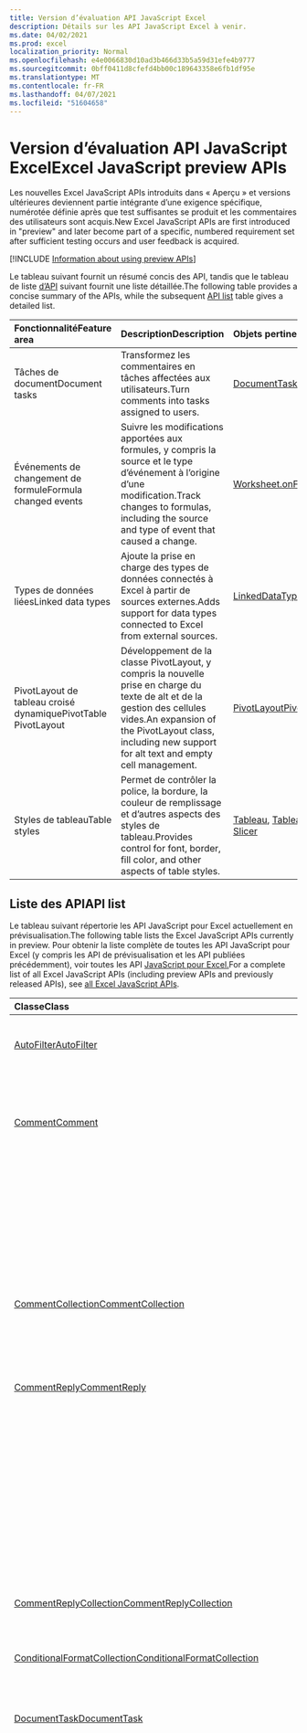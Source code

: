 ```yaml
---
title: Version d’évaluation API JavaScript Excel
description: Détails sur les API JavaScript Excel à venir.
ms.date: 04/02/2021
ms.prod: excel
localization_priority: Normal
ms.openlocfilehash: e4e0066830d10ad3b466d33b5a59d31efe4b9777
ms.sourcegitcommit: 0bff0411d8cfefd4bb00c189643358e6fb1df95e
ms.translationtype: MT
ms.contentlocale: fr-FR
ms.lasthandoff: 04/07/2021
ms.locfileid: "51604658"
---
```

# <a name="excel-javascript-preview-apis"></a><span data-ttu-id="0b891-103">Version d’évaluation API JavaScript Excel</span><span class="sxs-lookup"><span data-stu-id="0b891-103">Excel JavaScript preview APIs</span></span>

<span data-ttu-id="0b891-104">Les nouvelles Excel JavaScript APIs introduits dans « Aperçu » et versions ultérieures deviennent partie intégrante d’une exigence spécifique, numérotée définie après que test suffisantes se produit et les commentaires des utilisateurs sont acquis.</span><span class="sxs-lookup"><span data-stu-id="0b891-104">New Excel JavaScript APIs are first introduced in "preview" and later become part of a specific, numbered requirement set after sufficient testing occurs and user feedback is acquired.</span></span>

[!INCLUDE [Information about using preview APIs](../../includes/using-preview-apis-host.md)]

<span data-ttu-id="0b891-105">Le tableau suivant fournit un résumé concis des API, tandis que le tableau de liste [d’API](#api-list) suivant fournit une liste détaillée.</span><span class="sxs-lookup"><span data-stu-id="0b891-105">The following table provides a concise summary of the APIs, while the subsequent [API list](#api-list) table gives a detailed list.</span></span>

| <span data-ttu-id="0b891-106">Fonctionnalité</span><span class="sxs-lookup"><span data-stu-id="0b891-106">Feature area</span></span> | <span data-ttu-id="0b891-107">Description</span><span class="sxs-lookup"><span data-stu-id="0b891-107">Description</span></span> | <span data-ttu-id="0b891-108">Objets pertinents</span><span class="sxs-lookup"><span data-stu-id="0b891-108">Relevant objects</span></span> |
|:--- |:--- |:--- |
| <span data-ttu-id="0b891-109">Tâches de document</span><span class="sxs-lookup"><span data-stu-id="0b891-109">Document tasks</span></span> | <span data-ttu-id="0b891-110">Transformez les commentaires en tâches affectées aux utilisateurs.</span><span class="sxs-lookup"><span data-stu-id="0b891-110">Turn comments into tasks assigned to users.</span></span> | [<span data-ttu-id="0b891-111">DocumentTask</span><span class="sxs-lookup"><span data-stu-id="0b891-111">DocumentTask</span></span>](/javascript/api/excel/excel.documenttask) |
| <span data-ttu-id="0b891-112">Événements de changement de formule</span><span class="sxs-lookup"><span data-stu-id="0b891-112">Formula changed events</span></span> | <span data-ttu-id="0b891-113">Suivre les modifications apportées aux formules, y compris la source et le type d’événement à l’origine d’une modification.</span><span class="sxs-lookup"><span data-stu-id="0b891-113">Track changes to formulas, including the source and type of event that caused a change.</span></span> | [<span data-ttu-id="0b891-114">Worksheet.onFormulaChanged</span><span class="sxs-lookup"><span data-stu-id="0b891-114">Worksheet.onFormulaChanged</span></span>](/javascript/api/excel/excel.worksheet#onFormulaChanged)|
| <span data-ttu-id="0b891-115">Types de données liées</span><span class="sxs-lookup"><span data-stu-id="0b891-115">Linked data types</span></span> | <span data-ttu-id="0b891-116">Ajoute la prise en charge des types de données connectés à Excel à partir de sources externes.</span><span class="sxs-lookup"><span data-stu-id="0b891-116">Adds support for data types connected to Excel from external sources.</span></span> | [<span data-ttu-id="0b891-117">LinkedDataType</span><span class="sxs-lookup"><span data-stu-id="0b891-117">LinkedDataType</span></span>](/javascript/api/excel/excel.linkeddatatype)|
| <span data-ttu-id="0b891-118">PivotLayout de tableau croisé dynamique</span><span class="sxs-lookup"><span data-stu-id="0b891-118">PivotTable PivotLayout</span></span> | <span data-ttu-id="0b891-119">Développement de la classe PivotLayout, y compris la nouvelle prise en charge du texte de alt et de la gestion des cellules vides.</span><span class="sxs-lookup"><span data-stu-id="0b891-119">An expansion of the PivotLayout class, including new support for alt text and empty cell management.</span></span> | [<span data-ttu-id="0b891-120">PivotLayout</span><span class="sxs-lookup"><span data-stu-id="0b891-120">PivotLayout</span></span>](/javascript/api/excel/excel.pivotlayout) |
| <span data-ttu-id="0b891-121">Styles de tableau</span><span class="sxs-lookup"><span data-stu-id="0b891-121">Table styles</span></span> | <span data-ttu-id="0b891-122">Permet de contrôler la police, la bordure, la couleur de remplissage et d’autres aspects des styles de tableau.</span><span class="sxs-lookup"><span data-stu-id="0b891-122">Provides control for font, border, fill color, and other aspects of table styles.</span></span> | <span data-ttu-id="0b891-123">[Tableau](/javascript/api/excel/excel.table), [Tableau croisé dynamique](/javascript/api/excel/excel.pivottable), [Slicer](/javascript/api/excel/excel.slicer)</span><span class="sxs-lookup"><span data-stu-id="0b891-123">[Table](/javascript/api/excel/excel.table), [PivotTable](/javascript/api/excel/excel.pivottable), [Slicer](/javascript/api/excel/excel.slicer)</span></span> |

## <a name="api-list"></a><span data-ttu-id="0b891-124">Liste des API</span><span class="sxs-lookup"><span data-stu-id="0b891-124">API list</span></span>

<span data-ttu-id="0b891-125">Le tableau suivant répertorie les API JavaScript pour Excel actuellement en prévisualisation.</span><span class="sxs-lookup"><span data-stu-id="0b891-125">The following table lists the Excel JavaScript APIs currently in preview.</span></span> <span data-ttu-id="0b891-126">Pour obtenir la liste complète de toutes les API JavaScript pour Excel (y compris les API de prévisualisation et les API publiées précédemment), voir toutes les API [JavaScript pour Excel.](/javascript/api/excel?view=excel-js-preview&preserve-view=true)</span><span class="sxs-lookup"><span data-stu-id="0b891-126">For a complete list of all Excel JavaScript APIs (including preview APIs and previously released APIs), see [all Excel JavaScript APIs](/javascript/api/excel?view=excel-js-preview&preserve-view=true).</span></span>

| <span data-ttu-id="0b891-127">Classe</span><span class="sxs-lookup"><span data-stu-id="0b891-127">Class</span></span> | <span data-ttu-id="0b891-128">Champs</span><span class="sxs-lookup"><span data-stu-id="0b891-128">Fields</span></span> | <span data-ttu-id="0b891-129">Description</span><span class="sxs-lookup"><span data-stu-id="0b891-129">Description</span></span> |
|:---|:---|:---|
|[<span data-ttu-id="0b891-130">AutoFilter</span><span class="sxs-lookup"><span data-stu-id="0b891-130">AutoFilter</span></span>](/javascript/api/excel/excel.autofilter)|[<span data-ttu-id="0b891-131">clearColumnCriteria(columnIndex: number)</span><span class="sxs-lookup"><span data-stu-id="0b891-131">clearColumnCriteria(columnIndex: number)</span></span>](/javascript/api/excel/excel.autofilter#clearcolumncriteria-columnindex-)|<span data-ttu-id="0b891-132">Efface les critères de filtre du filtre automatique.</span><span class="sxs-lookup"><span data-stu-id="0b891-132">Clears the filter criteria of the AutoFilter.</span></span>|
|[<span data-ttu-id="0b891-133">Comment</span><span class="sxs-lookup"><span data-stu-id="0b891-133">Comment</span></span>](/javascript/api/excel/excel.comment)|[<span data-ttu-id="0b891-134">assignTask(assignee: Identity)</span><span class="sxs-lookup"><span data-stu-id="0b891-134">assignTask(assignee: Identity)</span></span>](/javascript/api/excel/excel.comment#assigntask-assignee-)|<span data-ttu-id="0b891-135">Affecte la tâche liée au commentaire à l’utilisateur donné en tant que personne assignée.</span><span class="sxs-lookup"><span data-stu-id="0b891-135">Assigns the task attached to the comment to the given user as an assignee.</span></span>|
||[<span data-ttu-id="0b891-136">getTask()</span><span class="sxs-lookup"><span data-stu-id="0b891-136">getTask()</span></span>](/javascript/api/excel/excel.comment#gettask--)|<span data-ttu-id="0b891-137">Obtient la tâche associée à ce commentaire.</span><span class="sxs-lookup"><span data-stu-id="0b891-137">Gets the task associated with this comment.</span></span>|
||[<span data-ttu-id="0b891-138">getTaskOrNullObject()</span><span class="sxs-lookup"><span data-stu-id="0b891-138">getTaskOrNullObject()</span></span>](/javascript/api/excel/excel.comment#gettaskornullobject--)|<span data-ttu-id="0b891-139">Obtient la tâche associée à ce commentaire.</span><span class="sxs-lookup"><span data-stu-id="0b891-139">Gets the task associated with this comment.</span></span>|
|[<span data-ttu-id="0b891-140">CommentCollection</span><span class="sxs-lookup"><span data-stu-id="0b891-140">CommentCollection</span></span>](/javascript/api/excel/excel.commentcollection)|[<span data-ttu-id="0b891-141">getItemOrNullObject(commentId: string)</span><span class="sxs-lookup"><span data-stu-id="0b891-141">getItemOrNullObject(commentId: string)</span></span>](/javascript/api/excel/excel.commentcollection#getitemornullobject-commentid-)|<span data-ttu-id="0b891-142">Obtient un commentaire à partir de la collection de sites en fonction de son ID.</span><span class="sxs-lookup"><span data-stu-id="0b891-142">Gets a comment from the collection based on its ID.</span></span>|
|[<span data-ttu-id="0b891-143">CommentReply</span><span class="sxs-lookup"><span data-stu-id="0b891-143">CommentReply</span></span>](/javascript/api/excel/excel.commentreply)|[<span data-ttu-id="0b891-144">assignTask(assignee: Identity)</span><span class="sxs-lookup"><span data-stu-id="0b891-144">assignTask(assignee: Identity)</span></span>](/javascript/api/excel/excel.commentreply#assigntask-assignee-)|<span data-ttu-id="0b891-145">Affecte la tâche liée au commentaire à l’utilisateur donné en tant que seule personne assignée.</span><span class="sxs-lookup"><span data-stu-id="0b891-145">Assigns the task attached to the comment to the given user as the sole assignee.</span></span>|
||[<span data-ttu-id="0b891-146">getTask()</span><span class="sxs-lookup"><span data-stu-id="0b891-146">getTask()</span></span>](/javascript/api/excel/excel.commentreply#gettask--)|<span data-ttu-id="0b891-147">Obtient la tâche associée au fil de discussion de cette réponse de commentaire.</span><span class="sxs-lookup"><span data-stu-id="0b891-147">Gets the task associated with this comment reply's thread.</span></span>|
||[<span data-ttu-id="0b891-148">getTaskOrNullObject()</span><span class="sxs-lookup"><span data-stu-id="0b891-148">getTaskOrNullObject()</span></span>](/javascript/api/excel/excel.commentreply#gettaskornullobject--)|<span data-ttu-id="0b891-149">Obtient la tâche associée au fil de discussion de cette réponse de commentaire.</span><span class="sxs-lookup"><span data-stu-id="0b891-149">Gets the task associated with this comment reply's thread.</span></span>|
|[<span data-ttu-id="0b891-150">CommentReplyCollection</span><span class="sxs-lookup"><span data-stu-id="0b891-150">CommentReplyCollection</span></span>](/javascript/api/excel/excel.commentreplycollection)|[<span data-ttu-id="0b891-151">getItemOrNullObject(commentReplyId: string)</span><span class="sxs-lookup"><span data-stu-id="0b891-151">getItemOrNullObject(commentReplyId: string)</span></span>](/javascript/api/excel/excel.commentreplycollection#getitemornullobject-commentreplyid-)|<span data-ttu-id="0b891-152">Renvoie une réponse de commentaire identifié via son ID.</span><span class="sxs-lookup"><span data-stu-id="0b891-152">Returns a comment reply identified by its ID.</span></span>|
|[<span data-ttu-id="0b891-153">ConditionalFormatCollection</span><span class="sxs-lookup"><span data-stu-id="0b891-153">ConditionalFormatCollection</span></span>](/javascript/api/excel/excel.conditionalformatcollection)|[<span data-ttu-id="0b891-154">getItemOrNullObject(id: string)</span><span class="sxs-lookup"><span data-stu-id="0b891-154">getItemOrNullObject(id: string)</span></span>](/javascript/api/excel/excel.conditionalformatcollection#getitemornullobject-id-)|<span data-ttu-id="0b891-155">Renvoie un format conditionnel identifié par son ID.</span><span class="sxs-lookup"><span data-stu-id="0b891-155">Returns a conditional format identified by its ID.</span></span>|
|[<span data-ttu-id="0b891-156">DocumentTask</span><span class="sxs-lookup"><span data-stu-id="0b891-156">DocumentTask</span></span>](/javascript/api/excel/excel.documenttask)|[<span data-ttu-id="0b891-157">percentComplete</span><span class="sxs-lookup"><span data-stu-id="0b891-157">percentComplete</span></span>](/javascript/api/excel/excel.documenttask#percentcomplete)|<span data-ttu-id="0b891-158">Spécifie le pourcentage d’achèvement de la tâche.</span><span class="sxs-lookup"><span data-stu-id="0b891-158">Specifies the completion percentage of the task.</span></span>|
||[<span data-ttu-id="0b891-159">priority</span><span class="sxs-lookup"><span data-stu-id="0b891-159">priority</span></span>](/javascript/api/excel/excel.documenttask#priority)|<span data-ttu-id="0b891-160">Spécifie la priorité de la tâche.</span><span class="sxs-lookup"><span data-stu-id="0b891-160">Specifies the priority of the task.</span></span>|
||[<span data-ttu-id="0b891-161">assignees</span><span class="sxs-lookup"><span data-stu-id="0b891-161">assignees</span></span>](/javascript/api/excel/excel.documenttask#assignees)|<span data-ttu-id="0b891-162">Renvoie une collection de personnes assignées à la tâche.</span><span class="sxs-lookup"><span data-stu-id="0b891-162">Returns a collection of assignees of the task.</span></span>|
||[<span data-ttu-id="0b891-163">modifications</span><span class="sxs-lookup"><span data-stu-id="0b891-163">changes</span></span>](/javascript/api/excel/excel.documenttask#changes)|<span data-ttu-id="0b891-164">Obtient les enregistrements de modification de la tâche.</span><span class="sxs-lookup"><span data-stu-id="0b891-164">Gets the change records of the task.</span></span>|
||[<span data-ttu-id="0b891-165">comment</span><span class="sxs-lookup"><span data-stu-id="0b891-165">comment</span></span>](/javascript/api/excel/excel.documenttask#comment)|<span data-ttu-id="0b891-166">Obtient le commentaire associé à la tâche.</span><span class="sxs-lookup"><span data-stu-id="0b891-166">Gets the comment associated with the task.</span></span>|
||[<span data-ttu-id="0b891-167">completedBy</span><span class="sxs-lookup"><span data-stu-id="0b891-167">completedBy</span></span>](/javascript/api/excel/excel.documenttask#completedby)|<span data-ttu-id="0b891-168">Obtient l’utilisateur le plus récent à avoir effectué la tâche.</span><span class="sxs-lookup"><span data-stu-id="0b891-168">Gets the most recent user to have completed the task.</span></span>|
||[<span data-ttu-id="0b891-169">completedDateTime</span><span class="sxs-lookup"><span data-stu-id="0b891-169">completedDateTime</span></span>](/javascript/api/excel/excel.documenttask#completeddatetime)|<span data-ttu-id="0b891-170">Obtient la date et l’heure de fin de la tâche.</span><span class="sxs-lookup"><span data-stu-id="0b891-170">Gets the date and time that the task was completed.</span></span>|
||[<span data-ttu-id="0b891-171">createdBy</span><span class="sxs-lookup"><span data-stu-id="0b891-171">createdBy</span></span>](/javascript/api/excel/excel.documenttask#createdby)|<span data-ttu-id="0b891-172">Obtient l’utilisateur qui a créé la tâche.</span><span class="sxs-lookup"><span data-stu-id="0b891-172">Gets the user who created the task.</span></span>|
||[<span data-ttu-id="0b891-173">createdDateTime</span><span class="sxs-lookup"><span data-stu-id="0b891-173">createdDateTime</span></span>](/javascript/api/excel/excel.documenttask#createddatetime)|<span data-ttu-id="0b891-174">Obtient la date et l’heure de création de la tâche.</span><span class="sxs-lookup"><span data-stu-id="0b891-174">Gets the date and time that the task was created.</span></span>|
||[<span data-ttu-id="0b891-175">id</span><span class="sxs-lookup"><span data-stu-id="0b891-175">id</span></span>](/javascript/api/excel/excel.documenttask#id)|<span data-ttu-id="0b891-176">Obtient l’ID de la tâche.</span><span class="sxs-lookup"><span data-stu-id="0b891-176">Gets the ID of the task.</span></span>|
||[<span data-ttu-id="0b891-177">setStartAndDueDateTime(startDateTime: Date, dueDateTime: Date)</span><span class="sxs-lookup"><span data-stu-id="0b891-177">setStartAndDueDateTime(startDateTime: Date, dueDateTime: Date)</span></span>](/javascript/api/excel/excel.documenttask#setstartandduedatetime-startdatetime--duedatetime-)|<span data-ttu-id="0b891-178">Modifie le début et les dates d’échéance de la tâche.</span><span class="sxs-lookup"><span data-stu-id="0b891-178">Changes the start and the due dates of the task.</span></span>|
||[<span data-ttu-id="0b891-179">startAndDueDateTime</span><span class="sxs-lookup"><span data-stu-id="0b891-179">startAndDueDateTime</span></span>](/javascript/api/excel/excel.documenttask#startandduedatetime)|<span data-ttu-id="0b891-180">Obtient ou définit la date et l’heure de début et d’échéance de la tâche.</span><span class="sxs-lookup"><span data-stu-id="0b891-180">Gets or sets the date and time the task should start and is due.</span></span>|
||[<span data-ttu-id="0b891-181">title</span><span class="sxs-lookup"><span data-stu-id="0b891-181">title</span></span>](/javascript/api/excel/excel.documenttask#title)|<span data-ttu-id="0b891-182">Spécifie le titre de la tâche.</span><span class="sxs-lookup"><span data-stu-id="0b891-182">Specifies title of the task.</span></span>|
|[<span data-ttu-id="0b891-183">DocumentTaskChange</span><span class="sxs-lookup"><span data-stu-id="0b891-183">DocumentTaskChange</span></span>](/javascript/api/excel/excel.documenttaskchange)|[<span data-ttu-id="0b891-184">assignee</span><span class="sxs-lookup"><span data-stu-id="0b891-184">assignee</span></span>](/javascript/api/excel/excel.documenttaskchange#assignee)|<span data-ttu-id="0b891-185">Représente l’utilisateur affecté à la tâche pour un type d’enregistrement de modification ou l’utilisateur non affecté à la tâche pour `assign` un type d’enregistrement de `unassign` modification.</span><span class="sxs-lookup"><span data-stu-id="0b891-185">Represents the user assigned to the task for an `assign` change record type, or the user unassigned from the task for an `unassign` change record type.</span></span>|
||[<span data-ttu-id="0b891-186">changedBy</span><span class="sxs-lookup"><span data-stu-id="0b891-186">changedBy</span></span>](/javascript/api/excel/excel.documenttaskchange#changedby)|<span data-ttu-id="0b891-187">Représente l’utilisateur qui a créé ou modifié la tâche.</span><span class="sxs-lookup"><span data-stu-id="0b891-187">Represents the user who created or changed the task.</span></span>|
||[<span data-ttu-id="0b891-188">commentId</span><span class="sxs-lookup"><span data-stu-id="0b891-188">commentId</span></span>](/javascript/api/excel/excel.documenttaskchange#commentid)|<span data-ttu-id="0b891-189">Représente l’ID du ou des points d’ancrage de la `Comment` `CommentReply` modification de tâche.</span><span class="sxs-lookup"><span data-stu-id="0b891-189">Represents the ID of the `Comment` or `CommentReply` to which the task change is anchored.</span></span>|
||[<span data-ttu-id="0b891-190">createdDateTime</span><span class="sxs-lookup"><span data-stu-id="0b891-190">createdDateTime</span></span>](/javascript/api/excel/excel.documenttaskchange#createddatetime)|<span data-ttu-id="0b891-191">Représente la date et l’heure de création de l’enregistrement de modification de tâche.</span><span class="sxs-lookup"><span data-stu-id="0b891-191">Represents the creation date and time of the task change record.</span></span>|
||[<span data-ttu-id="0b891-192">dueDateTime</span><span class="sxs-lookup"><span data-stu-id="0b891-192">dueDateTime</span></span>](/javascript/api/excel/excel.documenttaskchange#duedatetime)|<span data-ttu-id="0b891-193">Représente la date et l’heure d’échéance de la tâche, dans le fuseau horaire UTC.</span><span class="sxs-lookup"><span data-stu-id="0b891-193">Represents the task's due date and time, in UTC time zone.</span></span>|
||[<span data-ttu-id="0b891-194">id</span><span class="sxs-lookup"><span data-stu-id="0b891-194">id</span></span>](/javascript/api/excel/excel.documenttaskchange#id)|<span data-ttu-id="0b891-195">ID de l’enregistrement de modification de tâche.</span><span class="sxs-lookup"><span data-stu-id="0b891-195">ID for the task change record.</span></span>|
||[<span data-ttu-id="0b891-196">percentComplete</span><span class="sxs-lookup"><span data-stu-id="0b891-196">percentComplete</span></span>](/javascript/api/excel/excel.documenttaskchange#percentcomplete)|<span data-ttu-id="0b891-197">Représente le pourcentage d’achèvement de la tâche.</span><span class="sxs-lookup"><span data-stu-id="0b891-197">Represents the task's completion percentage.</span></span>|
||[<span data-ttu-id="0b891-198">priority</span><span class="sxs-lookup"><span data-stu-id="0b891-198">priority</span></span>](/javascript/api/excel/excel.documenttaskchange#priority)|<span data-ttu-id="0b891-199">Représente la priorité de la tâche.</span><span class="sxs-lookup"><span data-stu-id="0b891-199">Represents the task's priority.</span></span>|
||[<span data-ttu-id="0b891-200">startDateTime</span><span class="sxs-lookup"><span data-stu-id="0b891-200">startDateTime</span></span>](/javascript/api/excel/excel.documenttaskchange#startdatetime)|<span data-ttu-id="0b891-201">Représente la date et l’heure de début de la tâche, dans le fuseau horaire UTC.</span><span class="sxs-lookup"><span data-stu-id="0b891-201">Represents the task's start date and time, in UTC time zone.</span></span>|
||[<span data-ttu-id="0b891-202">title</span><span class="sxs-lookup"><span data-stu-id="0b891-202">title</span></span>](/javascript/api/excel/excel.documenttaskchange#title)|<span data-ttu-id="0b891-203">Représente le titre de la tâche.</span><span class="sxs-lookup"><span data-stu-id="0b891-203">Represents the task's title.</span></span>|
||[<span data-ttu-id="0b891-204">type</span><span class="sxs-lookup"><span data-stu-id="0b891-204">type</span></span>](/javascript/api/excel/excel.documenttaskchange#type)|<span data-ttu-id="0b891-205">Représente le type d’action de l’enregistrement de modification de tâche.</span><span class="sxs-lookup"><span data-stu-id="0b891-205">Represents the action type of the task change record.</span></span>|
||[<span data-ttu-id="0b891-206">undoHistoryId</span><span class="sxs-lookup"><span data-stu-id="0b891-206">undoHistoryId</span></span>](/javascript/api/excel/excel.documenttaskchange#undohistoryid)|<span data-ttu-id="0b891-207">Représente la propriété `DocumentTaskChange.id` qui a été annulée pour le type `undo` d’enregistrement de modification.</span><span class="sxs-lookup"><span data-stu-id="0b891-207">Represents the `DocumentTaskChange.id` property that was undone for the `undo` change record type.</span></span>|
|[<span data-ttu-id="0b891-208">DocumentTaskChangeCollection</span><span class="sxs-lookup"><span data-stu-id="0b891-208">DocumentTaskChangeCollection</span></span>](/javascript/api/excel/excel.documenttaskchangecollection)|[<span data-ttu-id="0b891-209">getCount()</span><span class="sxs-lookup"><span data-stu-id="0b891-209">getCount()</span></span>](/javascript/api/excel/excel.documenttaskchangecollection#getcount--)|<span data-ttu-id="0b891-210">Obtient le nombre d’enregistrements de modification dans la collection pour la tâche.</span><span class="sxs-lookup"><span data-stu-id="0b891-210">Gets the number of change records in the collection for the task.</span></span>|
||[<span data-ttu-id="0b891-211">getItemAt(index: number)</span><span class="sxs-lookup"><span data-stu-id="0b891-211">getItemAt(index: number)</span></span>](/javascript/api/excel/excel.documenttaskchangecollection#getitemat-index-)|<span data-ttu-id="0b891-212">Obtient un enregistrement de modification de tâche à l’aide de son index dans la collection.</span><span class="sxs-lookup"><span data-stu-id="0b891-212">Gets a task change record by using its index in the collection.</span></span>|
||[<span data-ttu-id="0b891-213">items</span><span class="sxs-lookup"><span data-stu-id="0b891-213">items</span></span>](/javascript/api/excel/excel.documenttaskchangecollection#items)|<span data-ttu-id="0b891-214">Obtient l’élément enfant chargé dans cette collection de sites.</span><span class="sxs-lookup"><span data-stu-id="0b891-214">Gets the loaded child items in this collection.</span></span>|
|[<span data-ttu-id="0b891-215">DocumentTaskCollection</span><span class="sxs-lookup"><span data-stu-id="0b891-215">DocumentTaskCollection</span></span>](/javascript/api/excel/excel.documenttaskcollection)|[<span data-ttu-id="0b891-216">getCount()</span><span class="sxs-lookup"><span data-stu-id="0b891-216">getCount()</span></span>](/javascript/api/excel/excel.documenttaskcollection#getcount--)|<span data-ttu-id="0b891-217">Obtient le nombre de tâches dans la collection.</span><span class="sxs-lookup"><span data-stu-id="0b891-217">Gets the number of tasks in the collection.</span></span>|
||[<span data-ttu-id="0b891-218">getItem(key: string)</span><span class="sxs-lookup"><span data-stu-id="0b891-218">getItem(key: string)</span></span>](/javascript/api/excel/excel.documenttaskcollection#getitem-key-)|<span data-ttu-id="0b891-219">Obtient une tâche à l’aide de son ID.</span><span class="sxs-lookup"><span data-stu-id="0b891-219">Gets a task using its ID.</span></span>|
||[<span data-ttu-id="0b891-220">getItemAt(index: number)</span><span class="sxs-lookup"><span data-stu-id="0b891-220">getItemAt(index: number)</span></span>](/javascript/api/excel/excel.documenttaskcollection#getitemat-index-)|<span data-ttu-id="0b891-221">Obtient une tâche par son index dans la collection.</span><span class="sxs-lookup"><span data-stu-id="0b891-221">Gets a task by its index in the collection.</span></span>|
||[<span data-ttu-id="0b891-222">getItemOrNullObject(key: string)</span><span class="sxs-lookup"><span data-stu-id="0b891-222">getItemOrNullObject(key: string)</span></span>](/javascript/api/excel/excel.documenttaskcollection#getitemornullobject-key-)|<span data-ttu-id="0b891-223">Obtient une tâche à l’aide de son ID.</span><span class="sxs-lookup"><span data-stu-id="0b891-223">Gets a task using its ID.</span></span>|
||[<span data-ttu-id="0b891-224">items</span><span class="sxs-lookup"><span data-stu-id="0b891-224">items</span></span>](/javascript/api/excel/excel.documenttaskcollection#items)|<span data-ttu-id="0b891-225">Obtient l’élément enfant chargé dans cette collection de sites.</span><span class="sxs-lookup"><span data-stu-id="0b891-225">Gets the loaded child items in this collection.</span></span>|
|[<span data-ttu-id="0b891-226">DocumentTaskSchedule</span><span class="sxs-lookup"><span data-stu-id="0b891-226">DocumentTaskSchedule</span></span>](/javascript/api/excel/excel.documenttaskschedule)|[<span data-ttu-id="0b891-227">dueDateTime</span><span class="sxs-lookup"><span data-stu-id="0b891-227">dueDateTime</span></span>](/javascript/api/excel/excel.documenttaskschedule#duedatetime)|<span data-ttu-id="0b891-228">Obtient la date et l’heure d’échéance de la tâche.</span><span class="sxs-lookup"><span data-stu-id="0b891-228">Gets the date and time that the task is due.</span></span>|
||[<span data-ttu-id="0b891-229">startDateTime</span><span class="sxs-lookup"><span data-stu-id="0b891-229">startDateTime</span></span>](/javascript/api/excel/excel.documenttaskschedule#startdatetime)|<span data-ttu-id="0b891-230">Obtient la date et l’heure de début de la tâche.</span><span class="sxs-lookup"><span data-stu-id="0b891-230">Gets the date and time that the task should start.</span></span>|
|[<span data-ttu-id="0b891-231">FormulaChangedEventDetail</span><span class="sxs-lookup"><span data-stu-id="0b891-231">FormulaChangedEventDetail</span></span>](/javascript/api/excel/excel.formulachangedeventdetail)|[<span data-ttu-id="0b891-232">cellAddress</span><span class="sxs-lookup"><span data-stu-id="0b891-232">cellAddress</span></span>](/javascript/api/excel/excel.formulachangedeventdetail#celladdress)|<span data-ttu-id="0b891-233">Adresse de la cellule qui contient la formule modifiée.</span><span class="sxs-lookup"><span data-stu-id="0b891-233">The address of the cell that contains the changed formula.</span></span>|
||[<span data-ttu-id="0b891-234">previousFormula</span><span class="sxs-lookup"><span data-stu-id="0b891-234">previousFormula</span></span>](/javascript/api/excel/excel.formulachangedeventdetail#previousformula)|<span data-ttu-id="0b891-235">Représente la formule précédente, avant qu’elle n’a été modifiée.</span><span class="sxs-lookup"><span data-stu-id="0b891-235">Represents the previous formula, before it was changed.</span></span>|
|[<span data-ttu-id="0b891-236">GroupShapeCollection</span><span class="sxs-lookup"><span data-stu-id="0b891-236">GroupShapeCollection</span></span>](/javascript/api/excel/excel.groupshapecollection)|[<span data-ttu-id="0b891-237">getItemOrNullObject(key: string)</span><span class="sxs-lookup"><span data-stu-id="0b891-237">getItemOrNullObject(key: string)</span></span>](/javascript/api/excel/excel.groupshapecollection#getitemornullobject-key-)|<span data-ttu-id="0b891-238">Obtient une forme à l’aide de son nom ou de son ID.</span><span class="sxs-lookup"><span data-stu-id="0b891-238">Gets a shape using its name or ID.</span></span>|
|[<span data-ttu-id="0b891-239">Identité</span><span class="sxs-lookup"><span data-stu-id="0b891-239">Identity</span></span>](/javascript/api/excel/excel.identity)|[<span data-ttu-id="0b891-240">displayName</span><span class="sxs-lookup"><span data-stu-id="0b891-240">displayName</span></span>](/javascript/api/excel/excel.identity#displayname)|<span data-ttu-id="0b891-241">Représente le nom d’affichage de l’utilisateur.</span><span class="sxs-lookup"><span data-stu-id="0b891-241">Represents the user's display name.</span></span>|
||[<span data-ttu-id="0b891-242">email</span><span class="sxs-lookup"><span data-stu-id="0b891-242">email</span></span>](/javascript/api/excel/excel.identity#email)|<span data-ttu-id="0b891-243">Représente l’adresse e-mail de l’utilisateur.</span><span class="sxs-lookup"><span data-stu-id="0b891-243">Represents the user's email address.</span></span>|
||[<span data-ttu-id="0b891-244">id</span><span class="sxs-lookup"><span data-stu-id="0b891-244">id</span></span>](/javascript/api/excel/excel.identity#id)|<span data-ttu-id="0b891-245">Représente l’ID unique de l’utilisateur.</span><span class="sxs-lookup"><span data-stu-id="0b891-245">Represents the user's unique ID.</span></span>|
|[<span data-ttu-id="0b891-246">IdentityCollection</span><span class="sxs-lookup"><span data-stu-id="0b891-246">IdentityCollection</span></span>](/javascript/api/excel/excel.identitycollection)|[<span data-ttu-id="0b891-247">add(assignee: Identity)</span><span class="sxs-lookup"><span data-stu-id="0b891-247">add(assignee: Identity)</span></span>](/javascript/api/excel/excel.identitycollection#add-assignee-)|<span data-ttu-id="0b891-248">Ajoute une identité d’utilisateur à la collection.</span><span class="sxs-lookup"><span data-stu-id="0b891-248">Adds a user identity to the collection.</span></span>|
||[<span data-ttu-id="0b891-249">clear()</span><span class="sxs-lookup"><span data-stu-id="0b891-249">clear()</span></span>](/javascript/api/excel/excel.identitycollection#clear--)|<span data-ttu-id="0b891-250">Supprime toutes les identités utilisateur de la collection.</span><span class="sxs-lookup"><span data-stu-id="0b891-250">Removes all user identities from the collection.</span></span>|
||[<span data-ttu-id="0b891-251">getCount()</span><span class="sxs-lookup"><span data-stu-id="0b891-251">getCount()</span></span>](/javascript/api/excel/excel.identitycollection#getcount--)|<span data-ttu-id="0b891-252">Obtient le nombre d'éléments dans la collection.</span><span class="sxs-lookup"><span data-stu-id="0b891-252">Gets the number of items in the collection.</span></span>|
||[<span data-ttu-id="0b891-253">getItemAt(index: number)</span><span class="sxs-lookup"><span data-stu-id="0b891-253">getItemAt(index: number)</span></span>](/javascript/api/excel/excel.identitycollection#getitemat-index-)|<span data-ttu-id="0b891-254">Obtient une identité d’utilisateur de document à l’aide de son index dans la collection.</span><span class="sxs-lookup"><span data-stu-id="0b891-254">Gets a document user identity by using its index in the collection.</span></span>|
||[<span data-ttu-id="0b891-255">remove(assignee: Identity)</span><span class="sxs-lookup"><span data-stu-id="0b891-255">remove(assignee: Identity)</span></span>](/javascript/api/excel/excel.identitycollection#remove-assignee-)|<span data-ttu-id="0b891-256">Supprime une identité d’utilisateur de la collection.</span><span class="sxs-lookup"><span data-stu-id="0b891-256">Removes a user identity from the collection.</span></span>|
|[<span data-ttu-id="0b891-257">InsertWorksheetOptions</span><span class="sxs-lookup"><span data-stu-id="0b891-257">InsertWorksheetOptions</span></span>](/javascript/api/excel/excel.insertworksheetoptions)|[<span data-ttu-id="0b891-258">positionType</span><span class="sxs-lookup"><span data-stu-id="0b891-258">positionType</span></span>](/javascript/api/excel/excel.insertworksheetoptions#positiontype)|<span data-ttu-id="0b891-259">Position d’insertion, dans le livre de calcul actuel, des nouvelles feuilles de calcul.</span><span class="sxs-lookup"><span data-stu-id="0b891-259">The insert position, in the current workbook, of the new worksheets.</span></span>|
||[<span data-ttu-id="0b891-260">relativeTo</span><span class="sxs-lookup"><span data-stu-id="0b891-260">relativeTo</span></span>](/javascript/api/excel/excel.insertworksheetoptions#relativeto)|<span data-ttu-id="0b891-261">Feuille de calcul du manuel actuel référencé pour le `WorksheetPositionType` paramètre.</span><span class="sxs-lookup"><span data-stu-id="0b891-261">The worksheet in the current workbook that is referenced for the `WorksheetPositionType` parameter.</span></span>|
||[<span data-ttu-id="0b891-262">sheetNamesToInsert</span><span class="sxs-lookup"><span data-stu-id="0b891-262">sheetNamesToInsert</span></span>](/javascript/api/excel/excel.insertworksheetoptions#sheetnamestoinsert)|<span data-ttu-id="0b891-263">Noms des feuilles de calcul individuelles à insérer.</span><span class="sxs-lookup"><span data-stu-id="0b891-263">The names of individual worksheets to insert.</span></span>|
|[<span data-ttu-id="0b891-264">LinkedDataType</span><span class="sxs-lookup"><span data-stu-id="0b891-264">LinkedDataType</span></span>](/javascript/api/excel/excel.linkeddatatype)|[<span data-ttu-id="0b891-265">dataProvider</span><span class="sxs-lookup"><span data-stu-id="0b891-265">dataProvider</span></span>](/javascript/api/excel/excel.linkeddatatype#dataprovider)|<span data-ttu-id="0b891-266">Nom du fournisseur de données pour le type de données liées.</span><span class="sxs-lookup"><span data-stu-id="0b891-266">The name of the data provider for the linked data type.</span></span>|
||[<span data-ttu-id="0b891-267">lastRefreshed</span><span class="sxs-lookup"><span data-stu-id="0b891-267">lastRefreshed</span></span>](/javascript/api/excel/excel.linkeddatatype#lastrefreshed)|<span data-ttu-id="0b891-268">Date et heure du fuseau horaire local depuis l’ouverture du manuel lors de la dernière actualisation du type de données liées.</span><span class="sxs-lookup"><span data-stu-id="0b891-268">The local time-zone date and time since the workbook was opened when the linked data type was last refreshed.</span></span>|
||[<span data-ttu-id="0b891-269">name</span><span class="sxs-lookup"><span data-stu-id="0b891-269">name</span></span>](/javascript/api/excel/excel.linkeddatatype#name)|<span data-ttu-id="0b891-270">Nom du type de données liées.</span><span class="sxs-lookup"><span data-stu-id="0b891-270">The name of the linked data type.</span></span>|
||[<span data-ttu-id="0b891-271">periodicRefreshInterval</span><span class="sxs-lookup"><span data-stu-id="0b891-271">periodicRefreshInterval</span></span>](/javascript/api/excel/excel.linkeddatatype#periodicrefreshinterval)|<span data-ttu-id="0b891-272">Fréquence, en secondes, à laquelle le type de données liées est actualisé si elle est définie `refreshMode` sur « Périodique ».</span><span class="sxs-lookup"><span data-stu-id="0b891-272">The frequency, in seconds, at which the linked data type is refreshed if `refreshMode` is set to "Periodic".</span></span>|
||[<span data-ttu-id="0b891-273">refreshMode</span><span class="sxs-lookup"><span data-stu-id="0b891-273">refreshMode</span></span>](/javascript/api/excel/excel.linkeddatatype#refreshmode)|<span data-ttu-id="0b891-274">Mécanisme par lequel les données du type de données liées sont récupérées.</span><span class="sxs-lookup"><span data-stu-id="0b891-274">The mechanism by which the data for the linked data type is retrieved.</span></span>|
||[<span data-ttu-id="0b891-275">serviceId</span><span class="sxs-lookup"><span data-stu-id="0b891-275">serviceId</span></span>](/javascript/api/excel/excel.linkeddatatype#serviceid)|<span data-ttu-id="0b891-276">ID unique du type de données liées.</span><span class="sxs-lookup"><span data-stu-id="0b891-276">The unique ID of the linked data type.</span></span>|
||[<span data-ttu-id="0b891-277">supportedRefreshModes</span><span class="sxs-lookup"><span data-stu-id="0b891-277">supportedRefreshModes</span></span>](/javascript/api/excel/excel.linkeddatatype#supportedrefreshmodes)|<span data-ttu-id="0b891-278">Renvoie un tableau avec tous les modes d’actualisation pris en charge par le type de données liées.</span><span class="sxs-lookup"><span data-stu-id="0b891-278">Returns an array with all the refresh modes supported by the linked data type.</span></span>|
||[<span data-ttu-id="0b891-279">requestRefresh()</span><span class="sxs-lookup"><span data-stu-id="0b891-279">requestRefresh()</span></span>](/javascript/api/excel/excel.linkeddatatype#requestrefresh--)|<span data-ttu-id="0b891-280">Effectue une demande d’actualisation du type de données liées.</span><span class="sxs-lookup"><span data-stu-id="0b891-280">Makes a request to refresh the linked data type.</span></span>|
||[<span data-ttu-id="0b891-281">requestSetRefreshMode(refreshMode: Excel.LinkedDataTypeRefreshMode)</span><span class="sxs-lookup"><span data-stu-id="0b891-281">requestSetRefreshMode(refreshMode: Excel.LinkedDataTypeRefreshMode)</span></span>](/javascript/api/excel/excel.linkeddatatype#requestsetrefreshmode-refreshmode-)|<span data-ttu-id="0b891-282">Effectue une demande de modification du mode d’actualisation pour ce type de données liées.</span><span class="sxs-lookup"><span data-stu-id="0b891-282">Makes a request to change the refresh mode for this linked data type.</span></span>|
|[<span data-ttu-id="0b891-283">LinkedDataTypeAddedEventArgs</span><span class="sxs-lookup"><span data-stu-id="0b891-283">LinkedDataTypeAddedEventArgs</span></span>](/javascript/api/excel/excel.linkeddatatypeaddedeventargs)|[<span data-ttu-id="0b891-284">serviceId</span><span class="sxs-lookup"><span data-stu-id="0b891-284">serviceId</span></span>](/javascript/api/excel/excel.linkeddatatypeaddedeventargs#serviceid)|<span data-ttu-id="0b891-285">ID unique du nouveau type de données liées.</span><span class="sxs-lookup"><span data-stu-id="0b891-285">The unique ID of the new linked data type.</span></span>|
||[<span data-ttu-id="0b891-286">source</span><span class="sxs-lookup"><span data-stu-id="0b891-286">source</span></span>](/javascript/api/excel/excel.linkeddatatypeaddedeventargs#source)|<span data-ttu-id="0b891-287">Obtient la source de l’événement.</span><span class="sxs-lookup"><span data-stu-id="0b891-287">Gets the source of the event.</span></span>|
||[<span data-ttu-id="0b891-288">type</span><span class="sxs-lookup"><span data-stu-id="0b891-288">type</span></span>](/javascript/api/excel/excel.linkeddatatypeaddedeventargs#type)|<span data-ttu-id="0b891-289">Obtient le type de l’événement.</span><span class="sxs-lookup"><span data-stu-id="0b891-289">Gets the type of the event.</span></span>|
|[<span data-ttu-id="0b891-290">LinkedDataTypeCollection</span><span class="sxs-lookup"><span data-stu-id="0b891-290">LinkedDataTypeCollection</span></span>](/javascript/api/excel/excel.linkeddatatypecollection)|[<span data-ttu-id="0b891-291">getCount()</span><span class="sxs-lookup"><span data-stu-id="0b891-291">getCount()</span></span>](/javascript/api/excel/excel.linkeddatatypecollection#getcount--)|<span data-ttu-id="0b891-292">Obtient le nombre de types de données liées dans la collection.</span><span class="sxs-lookup"><span data-stu-id="0b891-292">Gets the number of linked data types in the collection.</span></span>|
||[<span data-ttu-id="0b891-293">getItem(key: number)</span><span class="sxs-lookup"><span data-stu-id="0b891-293">getItem(key: number)</span></span>](/javascript/api/excel/excel.linkeddatatypecollection#getitem-key-)|<span data-ttu-id="0b891-294">Obtient un type de données lié par ID de service.</span><span class="sxs-lookup"><span data-stu-id="0b891-294">Gets a linked data type by service ID.</span></span>|
||[<span data-ttu-id="0b891-295">getItemAt(index: number)</span><span class="sxs-lookup"><span data-stu-id="0b891-295">getItemAt(index: number)</span></span>](/javascript/api/excel/excel.linkeddatatypecollection#getitemat-index-)|<span data-ttu-id="0b891-296">Obtient un type de données liées par son index dans la collection.</span><span class="sxs-lookup"><span data-stu-id="0b891-296">Gets a linked data type by its index in the collection.</span></span>|
||[<span data-ttu-id="0b891-297">getItemOrNullObject(key: number)</span><span class="sxs-lookup"><span data-stu-id="0b891-297">getItemOrNullObject(key: number)</span></span>](/javascript/api/excel/excel.linkeddatatypecollection#getitemornullobject-key-)|<span data-ttu-id="0b891-298">Obtient un type de données liées par ID.</span><span class="sxs-lookup"><span data-stu-id="0b891-298">Gets a linked data type by ID.</span></span>|
||[<span data-ttu-id="0b891-299">items</span><span class="sxs-lookup"><span data-stu-id="0b891-299">items</span></span>](/javascript/api/excel/excel.linkeddatatypecollection#items)|<span data-ttu-id="0b891-300">Obtient l’élément enfant chargé dans cette collection de sites.</span><span class="sxs-lookup"><span data-stu-id="0b891-300">Gets the loaded child items in this collection.</span></span>|
||[<span data-ttu-id="0b891-301">requestRefreshAll()</span><span class="sxs-lookup"><span data-stu-id="0b891-301">requestRefreshAll()</span></span>](/javascript/api/excel/excel.linkeddatatypecollection#requestrefreshall--)|<span data-ttu-id="0b891-302">Effectue une demande d’actualisation de tous les types de données liées dans la collection.</span><span class="sxs-lookup"><span data-stu-id="0b891-302">Makes a request to refresh all the linked data types in the collection.</span></span>|
|[<span data-ttu-id="0b891-303">NamedSheetViewCollection</span><span class="sxs-lookup"><span data-stu-id="0b891-303">NamedSheetViewCollection</span></span>](/javascript/api/excel/excel.namedsheetviewcollection)|[<span data-ttu-id="0b891-304">getItemOrNullObject(key: string)</span><span class="sxs-lookup"><span data-stu-id="0b891-304">getItemOrNullObject(key: string)</span></span>](/javascript/api/excel/excel.namedsheetviewcollection#getitemornullobject-key-)|<span data-ttu-id="0b891-305">Obtient une vue de feuille à l’aide de son nom.</span><span class="sxs-lookup"><span data-stu-id="0b891-305">Gets a sheet view using its name.</span></span>|
|[<span data-ttu-id="0b891-306">PivotLayout</span><span class="sxs-lookup"><span data-stu-id="0b891-306">PivotLayout</span></span>](/javascript/api/excel/excel.pivotlayout)|[<span data-ttu-id="0b891-307">altTextDescription</span><span class="sxs-lookup"><span data-stu-id="0b891-307">altTextDescription</span></span>](/javascript/api/excel/excel.pivotlayout#alttextdescription)|<span data-ttu-id="0b891-308">Description de texte de alt du tableau croisé dynamique.</span><span class="sxs-lookup"><span data-stu-id="0b891-308">The alt text description of the PivotTable.</span></span>|
||[<span data-ttu-id="0b891-309">altTextTitle</span><span class="sxs-lookup"><span data-stu-id="0b891-309">altTextTitle</span></span>](/javascript/api/excel/excel.pivotlayout#alttexttitle)|<span data-ttu-id="0b891-310">Titre de texte de alt du tableau croisé dynamique.</span><span class="sxs-lookup"><span data-stu-id="0b891-310">The alt text title of the PivotTable.</span></span>|
||[<span data-ttu-id="0b891-311">displayBlankLineAfterEachItem(display: boolean)</span><span class="sxs-lookup"><span data-stu-id="0b891-311">displayBlankLineAfterEachItem(display: boolean)</span></span>](/javascript/api/excel/excel.pivotlayout#displayblanklineaftereachitem-display-)|<span data-ttu-id="0b891-312">Définit si une ligne vide doit être affichée après chaque élément.</span><span class="sxs-lookup"><span data-stu-id="0b891-312">Sets whether or not to display a blank line after each item.</span></span>|
||[<span data-ttu-id="0b891-313">emptyCellText</span><span class="sxs-lookup"><span data-stu-id="0b891-313">emptyCellText</span></span>](/javascript/api/excel/excel.pivotlayout#emptycelltext)|<span data-ttu-id="0b891-314">Texte qui est automatiquement rempli dans n’importe quelle cellule vide du tableau croisé dynamique si `fillEmptyCells == true` .</span><span class="sxs-lookup"><span data-stu-id="0b891-314">The text that is automatically filled into any empty cell in the PivotTable if `fillEmptyCells == true`.</span></span>|
||[<span data-ttu-id="0b891-315">fillEmptyCells</span><span class="sxs-lookup"><span data-stu-id="0b891-315">fillEmptyCells</span></span>](/javascript/api/excel/excel.pivotlayout#fillemptycells)|<span data-ttu-id="0b891-316">Spécifie si les cellules vides du tableau croisé dynamique doivent être remplies avec le `emptyCellText` .</span><span class="sxs-lookup"><span data-stu-id="0b891-316">Specifies whether empty cells in the PivotTable should be populated with the `emptyCellText`.</span></span>|
||[<span data-ttu-id="0b891-317">getCell(dataHierarchy: DataPivotHierarchy \| string, rowItems: Array<PivotItem \| string>, columnItems: Array<PivotItem \| string>)</span><span class="sxs-lookup"><span data-stu-id="0b891-317">getCell(dataHierarchy: DataPivotHierarchy \| string, rowItems: Array<PivotItem \| string>, columnItems: Array<PivotItem \| string>)</span></span>](/javascript/api/excel/excel.pivotlayout#getcell-datahierarchy--rowitems--columnitems-)|<span data-ttu-id="0b891-318">Obtient une cellule unique dans le tableau croisé dynamique basé sur une hiérarchie de données ainsi que les éléments de ligne et de colonne de leurs hiérarchies respectives.</span><span class="sxs-lookup"><span data-stu-id="0b891-318">Gets a unique cell in the PivotTable based on a data hierarchy and the row and column items of their respective hierarchies.</span></span>|
||[<span data-ttu-id="0b891-319">pivotStyle</span><span class="sxs-lookup"><span data-stu-id="0b891-319">pivotStyle</span></span>](/javascript/api/excel/excel.pivotlayout#pivotstyle)|<span data-ttu-id="0b891-320">Style appliqué au tableau croisé dynamique.</span><span class="sxs-lookup"><span data-stu-id="0b891-320">The style applied to the PivotTable.</span></span>|
||[<span data-ttu-id="0b891-321">repeatAllItemLabels(repeatLabels: boolean)</span><span class="sxs-lookup"><span data-stu-id="0b891-321">repeatAllItemLabels(repeatLabels: boolean)</span></span>](/javascript/api/excel/excel.pivotlayout#repeatallitemlabels-repeatlabels-)|<span data-ttu-id="0b891-322">Définit le paramètre « Répéter toutes les étiquettes d’éléments » sur tous les champs du tableau croisé dynamique.</span><span class="sxs-lookup"><span data-stu-id="0b891-322">Sets the "repeat all item labels" setting across all fields in the PivotTable.</span></span>|
||[<span data-ttu-id="0b891-323">setStyle(style: string \| PivotTableStyle \| BuiltInPivotTableStyle)</span><span class="sxs-lookup"><span data-stu-id="0b891-323">setStyle(style: string \| PivotTableStyle \| BuiltInPivotTableStyle)</span></span>](/javascript/api/excel/excel.pivotlayout#setstyle-style-)|<span data-ttu-id="0b891-324">Définit le style appliqué au tableau croisé dynamique.</span><span class="sxs-lookup"><span data-stu-id="0b891-324">Sets the style applied to the PivotTable.</span></span>|
||[<span data-ttu-id="0b891-325">showFieldHeaders</span><span class="sxs-lookup"><span data-stu-id="0b891-325">showFieldHeaders</span></span>](/javascript/api/excel/excel.pivotlayout#showfieldheaders)|<span data-ttu-id="0b891-326">Spécifie si le tableau croisé dynamique affiche les en-têtes de champ (légendes de champ et les drop-downs de filtre).</span><span class="sxs-lookup"><span data-stu-id="0b891-326">Specifies whether the PivotTable displays field headers (field captions and filter drop-downs).</span></span>|
|[<span data-ttu-id="0b891-327">PivotTable</span><span class="sxs-lookup"><span data-stu-id="0b891-327">PivotTable</span></span>](/javascript/api/excel/excel.pivottable)|[<span data-ttu-id="0b891-328">refreshOnOpen</span><span class="sxs-lookup"><span data-stu-id="0b891-328">refreshOnOpen</span></span>](/javascript/api/excel/excel.pivottable#refreshonopen)|<span data-ttu-id="0b891-329">Spécifie si le tableau croisé dynamique est actualisé à l’ouverture du manuel.</span><span class="sxs-lookup"><span data-stu-id="0b891-329">Specifies whether the PivotTable refreshes when the workbook opens.</span></span>|
|[<span data-ttu-id="0b891-330">PivotTableScopedCollection</span><span class="sxs-lookup"><span data-stu-id="0b891-330">PivotTableScopedCollection</span></span>](/javascript/api/excel/excel.pivottablescopedcollection)|[<span data-ttu-id="0b891-331">getFirstOrNullObject()</span><span class="sxs-lookup"><span data-stu-id="0b891-331">getFirstOrNullObject()</span></span>](/javascript/api/excel/excel.pivottablescopedcollection#getfirstornullobject--)|<span data-ttu-id="0b891-332">Obtient le premier tableau croisé dynamique de la collection.</span><span class="sxs-lookup"><span data-stu-id="0b891-332">Gets the first PivotTable in the collection.</span></span>|
|[<span data-ttu-id="0b891-333">Range</span><span class="sxs-lookup"><span data-stu-id="0b891-333">Range</span></span>](/javascript/api/excel/excel.range)|[<span data-ttu-id="0b891-334">getDependents()</span><span class="sxs-lookup"><span data-stu-id="0b891-334">getDependents()</span></span>](/javascript/api/excel/excel.range#getdependents--)|<span data-ttu-id="0b891-335">Renvoie un objet qui représente la plage contenant tous les dépendants d’une cellule dans la même feuille de calcul ou `WorkbookRangeAreas` dans plusieurs feuilles de calcul.</span><span class="sxs-lookup"><span data-stu-id="0b891-335">Returns a `WorkbookRangeAreas` object that represents the range containing all the dependents of a cell in the same worksheet or in multiple worksheets.</span></span>|
||[<span data-ttu-id="0b891-336">getDirectDependents()</span><span class="sxs-lookup"><span data-stu-id="0b891-336">getDirectDependents()</span></span>](/javascript/api/excel/excel.range#getdirectdependents--)|<span data-ttu-id="0b891-337">Renvoie un objet qui représente la plage contenant tous les dépendants directs d’une cellule dans la même feuille de calcul ou `WorkbookRangeAreas` dans plusieurs feuilles de calcul.</span><span class="sxs-lookup"><span data-stu-id="0b891-337">Returns a `WorkbookRangeAreas` object that represents the range containing all the direct dependents of a cell in the same worksheet or in multiple worksheets.</span></span>|
||[<span data-ttu-id="0b891-338">getMergedAreasOrNullObject()</span><span class="sxs-lookup"><span data-stu-id="0b891-338">getMergedAreasOrNullObject()</span></span>](/javascript/api/excel/excel.range#getmergedareasornullobject--)|<span data-ttu-id="0b891-339">Renvoie un objet RangeAreas qui représente les zones fusionnées dans cette plage.</span><span class="sxs-lookup"><span data-stu-id="0b891-339">Returns a RangeAreas object that represents the merged areas in this range.</span></span>|
||[<span data-ttu-id="0b891-340">getPrecedents()</span><span class="sxs-lookup"><span data-stu-id="0b891-340">getPrecedents()</span></span>](/javascript/api/excel/excel.range#getprecedents--)|<span data-ttu-id="0b891-341">Renvoie un objet qui représente la plage contenant tous les antécédents d’une cellule dans la même feuille de calcul ou `WorkbookRangeAreas` dans plusieurs feuilles de calcul.</span><span class="sxs-lookup"><span data-stu-id="0b891-341">Returns a `WorkbookRangeAreas` object that represents the range containing all the precedents of a cell in the same worksheet or in multiple worksheets.</span></span>|
|[<span data-ttu-id="0b891-342">RefreshModeChangedEventArgs</span><span class="sxs-lookup"><span data-stu-id="0b891-342">RefreshModeChangedEventArgs</span></span>](/javascript/api/excel/excel.refreshmodechangedeventargs)|[<span data-ttu-id="0b891-343">refreshMode</span><span class="sxs-lookup"><span data-stu-id="0b891-343">refreshMode</span></span>](/javascript/api/excel/excel.refreshmodechangedeventargs#refreshmode)|<span data-ttu-id="0b891-344">Mode d’actualisation du type de données liées.</span><span class="sxs-lookup"><span data-stu-id="0b891-344">The linked data type refresh mode.</span></span>|
||[<span data-ttu-id="0b891-345">serviceId</span><span class="sxs-lookup"><span data-stu-id="0b891-345">serviceId</span></span>](/javascript/api/excel/excel.refreshmodechangedeventargs#serviceid)|<span data-ttu-id="0b891-346">ID unique de l’objet dont le mode d’actualisation a été modifié.</span><span class="sxs-lookup"><span data-stu-id="0b891-346">The unique ID of the object whose refresh mode was changed.</span></span>|
||[<span data-ttu-id="0b891-347">source</span><span class="sxs-lookup"><span data-stu-id="0b891-347">source</span></span>](/javascript/api/excel/excel.refreshmodechangedeventargs#source)|<span data-ttu-id="0b891-348">Obtient la source de l’événement.</span><span class="sxs-lookup"><span data-stu-id="0b891-348">Gets the source of the event.</span></span>|
||[<span data-ttu-id="0b891-349">type</span><span class="sxs-lookup"><span data-stu-id="0b891-349">type</span></span>](/javascript/api/excel/excel.refreshmodechangedeventargs#type)|<span data-ttu-id="0b891-350">Obtient le type de l’événement.</span><span class="sxs-lookup"><span data-stu-id="0b891-350">Gets the type of the event.</span></span>|
|[<span data-ttu-id="0b891-351">RefreshRequestCompletedEventArgs</span><span class="sxs-lookup"><span data-stu-id="0b891-351">RefreshRequestCompletedEventArgs</span></span>](/javascript/api/excel/excel.refreshrequestcompletedeventargs)|[<span data-ttu-id="0b891-352">actualisé</span><span class="sxs-lookup"><span data-stu-id="0b891-352">refreshed</span></span>](/javascript/api/excel/excel.refreshrequestcompletedeventargs#refreshed)|<span data-ttu-id="0b891-353">Indique si la demande d’actualisation a réussi.</span><span class="sxs-lookup"><span data-stu-id="0b891-353">Indicates if the request to refresh was successful.</span></span>|
||[<span data-ttu-id="0b891-354">serviceId</span><span class="sxs-lookup"><span data-stu-id="0b891-354">serviceId</span></span>](/javascript/api/excel/excel.refreshrequestcompletedeventargs#serviceid)|<span data-ttu-id="0b891-355">ID unique de l’objet dont la demande d’actualisation a été effectuée.</span><span class="sxs-lookup"><span data-stu-id="0b891-355">The unique ID of the object whose refresh request was completed.</span></span>|
||[<span data-ttu-id="0b891-356">source</span><span class="sxs-lookup"><span data-stu-id="0b891-356">source</span></span>](/javascript/api/excel/excel.refreshrequestcompletedeventargs#source)|<span data-ttu-id="0b891-357">Obtient la source de l’événement.</span><span class="sxs-lookup"><span data-stu-id="0b891-357">Gets the source of the event.</span></span>|
||[<span data-ttu-id="0b891-358">type</span><span class="sxs-lookup"><span data-stu-id="0b891-358">type</span></span>](/javascript/api/excel/excel.refreshrequestcompletedeventargs#type)|<span data-ttu-id="0b891-359">Obtient le type de l’événement.</span><span class="sxs-lookup"><span data-stu-id="0b891-359">Gets the type of the event.</span></span>|
||[<span data-ttu-id="0b891-360">avertissements</span><span class="sxs-lookup"><span data-stu-id="0b891-360">warnings</span></span>](/javascript/api/excel/excel.refreshrequestcompletedeventargs#warnings)|<span data-ttu-id="0b891-361">Tableau qui contient les avertissements générés à partir de la demande d’actualisation.</span><span class="sxs-lookup"><span data-stu-id="0b891-361">An array that contains any warnings generated from the refresh request.</span></span>|
|[<span data-ttu-id="0b891-362">ShapeCollection</span><span class="sxs-lookup"><span data-stu-id="0b891-362">ShapeCollection</span></span>](/javascript/api/excel/excel.shapecollection)|[<span data-ttu-id="0b891-363">addSvg(xml: string)</span><span class="sxs-lookup"><span data-stu-id="0b891-363">addSvg(xml: string)</span></span>](/javascript/api/excel/excel.shapecollection#addsvg-xml-)|<span data-ttu-id="0b891-364">Crée un graphique de fichiers SVG (SVG) à partir d’une chaîne XML et il est ajouté à la feuille de calcul.</span><span class="sxs-lookup"><span data-stu-id="0b891-364">Creates a scalable vector graphic (SVG) from an XML string and adds it to the worksheet.</span></span>|
||[<span data-ttu-id="0b891-365">getItemOrNullObject(key: string)</span><span class="sxs-lookup"><span data-stu-id="0b891-365">getItemOrNullObject(key: string)</span></span>](/javascript/api/excel/excel.shapecollection#getitemornullobject-key-)|<span data-ttu-id="0b891-366">Obtient une forme à l’aide de son nom ou de son ID.</span><span class="sxs-lookup"><span data-stu-id="0b891-366">Gets a shape using its name or ID.</span></span>|
|[<span data-ttu-id="0b891-367">Segment</span><span class="sxs-lookup"><span data-stu-id="0b891-367">Slicer</span></span>](/javascript/api/excel/excel.slicer)|[<span data-ttu-id="0b891-368">nameInFormula</span><span class="sxs-lookup"><span data-stu-id="0b891-368">nameInFormula</span></span>](/javascript/api/excel/excel.slicer#nameinformula)|<span data-ttu-id="0b891-369">Représente le nom du segment utilisé dans la formule.</span><span class="sxs-lookup"><span data-stu-id="0b891-369">Represents the slicer name used in the formula.</span></span>|
||[<span data-ttu-id="0b891-370">slicerStyle</span><span class="sxs-lookup"><span data-stu-id="0b891-370">slicerStyle</span></span>](/javascript/api/excel/excel.slicer#slicerstyle)|<span data-ttu-id="0b891-371">Style appliqué au slicer.</span><span class="sxs-lookup"><span data-stu-id="0b891-371">The style applied to the slicer.</span></span>|
||[<span data-ttu-id="0b891-372">setStyle(style: string \| SlicerStyle \| BuiltInSlicerStyle)</span><span class="sxs-lookup"><span data-stu-id="0b891-372">setStyle(style: string \| SlicerStyle \| BuiltInSlicerStyle)</span></span>](/javascript/api/excel/excel.slicer#setstyle-style-)|<span data-ttu-id="0b891-373">Définit le style appliqué au slicer.</span><span class="sxs-lookup"><span data-stu-id="0b891-373">Sets the style applied to the slicer.</span></span>|
|[<span data-ttu-id="0b891-374">StyleCollection</span><span class="sxs-lookup"><span data-stu-id="0b891-374">StyleCollection</span></span>](/javascript/api/excel/excel.stylecollection)|[<span data-ttu-id="0b891-375">getItemOrNullObject(name: string)</span><span class="sxs-lookup"><span data-stu-id="0b891-375">getItemOrNullObject(name: string)</span></span>](/javascript/api/excel/excel.stylecollection#getitemornullobject-name-)|<span data-ttu-id="0b891-376">Obtient un style par nom.</span><span class="sxs-lookup"><span data-stu-id="0b891-376">Gets a style by name.</span></span>|
|[<span data-ttu-id="0b891-377">Table</span><span class="sxs-lookup"><span data-stu-id="0b891-377">Table</span></span>](/javascript/api/excel/excel.table)|[<span data-ttu-id="0b891-378">clearStyle()</span><span class="sxs-lookup"><span data-stu-id="0b891-378">clearStyle()</span></span>](/javascript/api/excel/excel.table#clearstyle--)|<span data-ttu-id="0b891-379">Modifie le tableau pour utiliser le style de tableau par défaut.</span><span class="sxs-lookup"><span data-stu-id="0b891-379">Changes the table to use the default table style.</span></span>|
||[<span data-ttu-id="0b891-380">onFiltered</span><span class="sxs-lookup"><span data-stu-id="0b891-380">onFiltered</span></span>](/javascript/api/excel/excel.table#onfiltered)|<span data-ttu-id="0b891-381">Se produit lorsqu’un filtre est appliqué à une table spécifique.</span><span class="sxs-lookup"><span data-stu-id="0b891-381">Occurs when a filter is applied on a specific table.</span></span>|
||[<span data-ttu-id="0b891-382">tableStyle</span><span class="sxs-lookup"><span data-stu-id="0b891-382">tableStyle</span></span>](/javascript/api/excel/excel.table#tablestyle)|<span data-ttu-id="0b891-383">Style appliqué au tableau.</span><span class="sxs-lookup"><span data-stu-id="0b891-383">The style applied to the table.</span></span>|
||[<span data-ttu-id="0b891-384">setStyle(style: string \| TableStyle \| BuiltInTableStyle)</span><span class="sxs-lookup"><span data-stu-id="0b891-384">setStyle(style: string \| TableStyle \| BuiltInTableStyle)</span></span>](/javascript/api/excel/excel.table#setstyle-style-)|<span data-ttu-id="0b891-385">Définit le style appliqué au tableau.</span><span class="sxs-lookup"><span data-stu-id="0b891-385">Sets the style applied to the table.</span></span>|
|[<span data-ttu-id="0b891-386">TableCollection</span><span class="sxs-lookup"><span data-stu-id="0b891-386">TableCollection</span></span>](/javascript/api/excel/excel.tablecollection)|[<span data-ttu-id="0b891-387">onFiltered</span><span class="sxs-lookup"><span data-stu-id="0b891-387">onFiltered</span></span>](/javascript/api/excel/excel.tablecollection#onfiltered)|<span data-ttu-id="0b891-388">Se produit lorsqu’un filtre est appliqué à une table d’un workbook ou d’une feuille de calcul.</span><span class="sxs-lookup"><span data-stu-id="0b891-388">Occurs when a filter is applied on any table in a workbook, or a worksheet.</span></span>|
|[<span data-ttu-id="0b891-389">TableFilteredEventArgs</span><span class="sxs-lookup"><span data-stu-id="0b891-389">TableFilteredEventArgs</span></span>](/javascript/api/excel/excel.tablefilteredeventargs)|[<span data-ttu-id="0b891-390">tableId</span><span class="sxs-lookup"><span data-stu-id="0b891-390">tableId</span></span>](/javascript/api/excel/excel.tablefilteredeventargs#tableid)|<span data-ttu-id="0b891-391">Obtient l’ID du tableau dans lequel le filtre est appliqué.</span><span class="sxs-lookup"><span data-stu-id="0b891-391">Gets the ID of the table in which the filter is applied.</span></span>|
||[<span data-ttu-id="0b891-392">type</span><span class="sxs-lookup"><span data-stu-id="0b891-392">type</span></span>](/javascript/api/excel/excel.tablefilteredeventargs#type)|<span data-ttu-id="0b891-393">Obtient le type de l’événement.</span><span class="sxs-lookup"><span data-stu-id="0b891-393">Gets the type of the event.</span></span>|
||[<span data-ttu-id="0b891-394">worksheetId</span><span class="sxs-lookup"><span data-stu-id="0b891-394">worksheetId</span></span>](/javascript/api/excel/excel.tablefilteredeventargs#worksheetid)|<span data-ttu-id="0b891-395">Obtient l’ID de la feuille de calcul qui contient le tableau.</span><span class="sxs-lookup"><span data-stu-id="0b891-395">Gets the ID of the worksheet which contains the table.</span></span>|
|[<span data-ttu-id="0b891-396">TableScopedCollection</span><span class="sxs-lookup"><span data-stu-id="0b891-396">TableScopedCollection</span></span>](/javascript/api/excel/excel.tablescopedcollection)|[<span data-ttu-id="0b891-397">getItemOrNullObject(key: string)</span><span class="sxs-lookup"><span data-stu-id="0b891-397">getItemOrNullObject(key: string)</span></span>](/javascript/api/excel/excel.tablescopedcollection#getitemornullobject-key-)|<span data-ttu-id="0b891-398">Obtient un tableau à l’aide de son nom ou de son ID.</span><span class="sxs-lookup"><span data-stu-id="0b891-398">Gets a table by name or ID.</span></span>|
|[<span data-ttu-id="0b891-399">Workbook</span><span class="sxs-lookup"><span data-stu-id="0b891-399">Workbook</span></span>](/javascript/api/excel/excel.workbook)|[<span data-ttu-id="0b891-400">insertWorksheetsFromBase64(base64File: string, options?: Excel.InsertWorksheetOptions)</span><span class="sxs-lookup"><span data-stu-id="0b891-400">insertWorksheetsFromBase64(base64File: string, options?: Excel.InsertWorksheetOptions)</span></span>](/javascript/api/excel/excel.workbook#insertworksheetsfrombase64-base64file--options-)|<span data-ttu-id="0b891-401">Insère les feuilles de calcul spécifiées à partir d’un workbook source dans le workbook actuel.</span><span class="sxs-lookup"><span data-stu-id="0b891-401">Inserts the specified worksheets from a source workbook into the current workbook.</span></span>|
||[<span data-ttu-id="0b891-402">linkedDataTypes</span><span class="sxs-lookup"><span data-stu-id="0b891-402">linkedDataTypes</span></span>](/javascript/api/excel/excel.workbook#linkeddatatypes)|<span data-ttu-id="0b891-403">Renvoie une collection de types de données liées qui font partie du manuel.</span><span class="sxs-lookup"><span data-stu-id="0b891-403">Returns a collection of linked data types that are part of the workbook.</span></span>|
||[<span data-ttu-id="0b891-404">onActivated</span><span class="sxs-lookup"><span data-stu-id="0b891-404">onActivated</span></span>](/javascript/api/excel/excel.workbook#onactivated)|<span data-ttu-id="0b891-405">Se produit lorsque le workbook est activé.</span><span class="sxs-lookup"><span data-stu-id="0b891-405">Occurs when the the workbook is activated.</span></span>|
||[<span data-ttu-id="0b891-406">tasks</span><span class="sxs-lookup"><span data-stu-id="0b891-406">tasks</span></span>](/javascript/api/excel/excel.workbook#tasks)|<span data-ttu-id="0b891-407">Renvoie une collection de tâches qui sont présentes dans le workbook.</span><span class="sxs-lookup"><span data-stu-id="0b891-407">Returns a collection of tasks that are present in the workbook.</span></span>|
||[<span data-ttu-id="0b891-408">showPivotFieldList</span><span class="sxs-lookup"><span data-stu-id="0b891-408">showPivotFieldList</span></span>](/javascript/api/excel/excel.workbook#showpivotfieldlist)|<span data-ttu-id="0b891-409">Spécifie si le volet liste des champs du tableau croisé dynamique est affiché au niveau du workbook.</span><span class="sxs-lookup"><span data-stu-id="0b891-409">Specifies whether the PivotTable's field list pane is shown at the workbook level.</span></span>|
||[<span data-ttu-id="0b891-410">use1904DateSystem</span><span class="sxs-lookup"><span data-stu-id="0b891-410">use1904DateSystem</span></span>](/javascript/api/excel/excel.workbook#use1904datesystem)|<span data-ttu-id="0b891-411">True si le classeur utilise le calendrier depuis 1904.</span><span class="sxs-lookup"><span data-stu-id="0b891-411">True if the workbook uses the 1904 date system.</span></span>|
|[<span data-ttu-id="0b891-412">WorkbookActivatedEventArgs</span><span class="sxs-lookup"><span data-stu-id="0b891-412">WorkbookActivatedEventArgs</span></span>](/javascript/api/excel/excel.workbookactivatedeventargs)|[<span data-ttu-id="0b891-413">type</span><span class="sxs-lookup"><span data-stu-id="0b891-413">type</span></span>](/javascript/api/excel/excel.workbookactivatedeventargs#type)|<span data-ttu-id="0b891-414">Obtient le type de l’événement.</span><span class="sxs-lookup"><span data-stu-id="0b891-414">Gets the type of the event.</span></span>|
|[<span data-ttu-id="0b891-415">Worksheet</span><span class="sxs-lookup"><span data-stu-id="0b891-415">Worksheet</span></span>](/javascript/api/excel/excel.worksheet)|[<span data-ttu-id="0b891-416">onFiltered</span><span class="sxs-lookup"><span data-stu-id="0b891-416">onFiltered</span></span>](/javascript/api/excel/excel.worksheet#onfiltered)|<span data-ttu-id="0b891-417">Se produit lorsqu’un filtre est appliqué sur une feuille de calcul spécifique.</span><span class="sxs-lookup"><span data-stu-id="0b891-417">Occurs when a filter is applied on a specific worksheet.</span></span>|
||[<span data-ttu-id="0b891-418">onFormulaChanged</span><span class="sxs-lookup"><span data-stu-id="0b891-418">onFormulaChanged</span></span>](/javascript/api/excel/excel.worksheet#onformulachanged)|<span data-ttu-id="0b891-419">Se produit lorsqu’une ou plusieurs formules sont modifiées dans cette feuille de calcul.</span><span class="sxs-lookup"><span data-stu-id="0b891-419">Occurs when one or more formulas are changed in this worksheet.</span></span>|
||[<span data-ttu-id="0b891-420">tabId</span><span class="sxs-lookup"><span data-stu-id="0b891-420">tabId</span></span>](/javascript/api/excel/excel.worksheet#tabid)|<span data-ttu-id="0b891-421">Renvoie une valeur représentant cette feuille de calcul qui peut être lue par Open Office XML.</span><span class="sxs-lookup"><span data-stu-id="0b891-421">Returns a value representing this worksheet that can be read by Open Office XML.</span></span>|
||[<span data-ttu-id="0b891-422">tasks</span><span class="sxs-lookup"><span data-stu-id="0b891-422">tasks</span></span>](/javascript/api/excel/excel.worksheet#tasks)|<span data-ttu-id="0b891-423">Renvoie une collection de tâches présentes dans la feuille de calcul.</span><span class="sxs-lookup"><span data-stu-id="0b891-423">Returns a collection of tasks that are present in the worksheet.</span></span>|
|[<span data-ttu-id="0b891-424">WorksheetCollection</span><span class="sxs-lookup"><span data-stu-id="0b891-424">WorksheetCollection</span></span>](/javascript/api/excel/excel.worksheetcollection)|<span data-ttu-id="0b891-425">[addFromBase64(base64File: string, sheetNamesToInsert?: string[], positionType?: Excel.WorksheetPositionType, relativeTo?: Worksheet \| string)](/javascript/api/excel/excel.worksheetcollection#addfrombase64-base64file--sheetnamestoinsert--positiontype--relativeto-)</span><span class="sxs-lookup"><span data-stu-id="0b891-425">[addFromBase64(base64File: string, sheetNamesToInsert?: string[], positionType?: Excel.WorksheetPositionType, relativeTo?: Worksheet \| string)](/javascript/api/excel/excel.worksheetcollection#addfrombase64-base64file--sheetnamestoinsert--positiontype--relativeto-)</span></span>|<span data-ttu-id="0b891-426">Insère les feuilles de calcul spécifiées d’un classeur dans le classeur actif.</span><span class="sxs-lookup"><span data-stu-id="0b891-426">Inserts the specified worksheets of a workbook into the current workbook.</span></span>|
||[<span data-ttu-id="0b891-427">onFiltered</span><span class="sxs-lookup"><span data-stu-id="0b891-427">onFiltered</span></span>](/javascript/api/excel/excel.worksheetcollection#onfiltered)|<span data-ttu-id="0b891-428">Se produit lorsqu’un filtre de la feuille de calcul est appliqué dans le classeur.</span><span class="sxs-lookup"><span data-stu-id="0b891-428">Occurs when any worksheet's filter is applied in the workbook.</span></span>|
||[<span data-ttu-id="0b891-429">onFormulaChanged</span><span class="sxs-lookup"><span data-stu-id="0b891-429">onFormulaChanged</span></span>](/javascript/api/excel/excel.worksheetcollection#onformulachanged)|<span data-ttu-id="0b891-430">Se produit lorsqu’une ou plusieurs formules sont modifiées dans une feuille de calcul de cette collection.</span><span class="sxs-lookup"><span data-stu-id="0b891-430">Occurs when one or more formulas are changed in any worksheet of this collection.</span></span>|
|[<span data-ttu-id="0b891-431">WorksheetFilteredEventArgs</span><span class="sxs-lookup"><span data-stu-id="0b891-431">WorksheetFilteredEventArgs</span></span>](/javascript/api/excel/excel.worksheetfilteredeventargs)|[<span data-ttu-id="0b891-432">type</span><span class="sxs-lookup"><span data-stu-id="0b891-432">type</span></span>](/javascript/api/excel/excel.worksheetfilteredeventargs#type)|<span data-ttu-id="0b891-433">Obtient le type de l’événement.</span><span class="sxs-lookup"><span data-stu-id="0b891-433">Gets the type of the event.</span></span>|
||[<span data-ttu-id="0b891-434">worksheetId</span><span class="sxs-lookup"><span data-stu-id="0b891-434">worksheetId</span></span>](/javascript/api/excel/excel.worksheetfilteredeventargs#worksheetid)|<span data-ttu-id="0b891-435">Obtient l’ID de la feuille de calcul dans laquelle le filtre est appliqué.</span><span class="sxs-lookup"><span data-stu-id="0b891-435">Gets the ID of the worksheet in which the filter is applied.</span></span>|
|[<span data-ttu-id="0b891-436">WorksheetFormulaChangedEventArgs</span><span class="sxs-lookup"><span data-stu-id="0b891-436">WorksheetFormulaChangedEventArgs</span></span>](/javascript/api/excel/excel.worksheetformulachangedeventargs)|[<span data-ttu-id="0b891-437">formulaDetails</span><span class="sxs-lookup"><span data-stu-id="0b891-437">formulaDetails</span></span>](/javascript/api/excel/excel.worksheetformulachangedeventargs#formuladetails)|<span data-ttu-id="0b891-438">Obtient un tableau `FormulaChangedEventDetail` d’objets, qui contient les détails sur toutes les formules modifiées.</span><span class="sxs-lookup"><span data-stu-id="0b891-438">Gets an array of `FormulaChangedEventDetail` objects, which contain the details about the all of the changed formulas.</span></span>|
||[<span data-ttu-id="0b891-439">source</span><span class="sxs-lookup"><span data-stu-id="0b891-439">source</span></span>](/javascript/api/excel/excel.worksheetformulachangedeventargs#source)|<span data-ttu-id="0b891-440">Source de l'événement.</span><span class="sxs-lookup"><span data-stu-id="0b891-440">The source of the event.</span></span>|
||[<span data-ttu-id="0b891-441">type</span><span class="sxs-lookup"><span data-stu-id="0b891-441">type</span></span>](/javascript/api/excel/excel.worksheetformulachangedeventargs#type)|<span data-ttu-id="0b891-442">Obtient le type de l’événement.</span><span class="sxs-lookup"><span data-stu-id="0b891-442">Gets the type of the event.</span></span>|
||[<span data-ttu-id="0b891-443">worksheetId</span><span class="sxs-lookup"><span data-stu-id="0b891-443">worksheetId</span></span>](/javascript/api/excel/excel.worksheetformulachangedeventargs#worksheetid)|<span data-ttu-id="0b891-444">Obtient l’ID de la feuille de calcul dans laquelle la formule a été modifiée.</span><span class="sxs-lookup"><span data-stu-id="0b891-444">Gets the ID of the worksheet in which the formula changed.</span></span>|

## <a name="see-also"></a><span data-ttu-id="0b891-445">Voir aussi</span><span class="sxs-lookup"><span data-stu-id="0b891-445">See also</span></span>

- [<span data-ttu-id="0b891-446">Documentation référence de l’API JavaScript pour Excel</span><span class="sxs-lookup"><span data-stu-id="0b891-446">Excel JavaScript API Reference Documentation</span></span>](/javascript/api/excel?view=excel-js-preview&preserve-view=true)
- [<span data-ttu-id="0b891-447">Ensembles de conditions requises de l’API JavaScript pour Excel</span><span class="sxs-lookup"><span data-stu-id="0b891-447">Excel JavaScript API requirement sets</span></span>](excel-api-requirement-sets.md)
